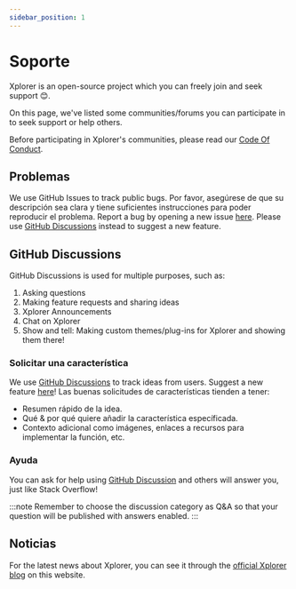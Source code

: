 ```yaml
---
sidebar_position: 1
---
```


# Soporte

Xplorer is an open-source project which you can freely join and seek support 😊.

On this page, we've listed some communities/forums you can participate in to seek support or help others.

Before participating in Xplorer's communities, please read our [Code Of Conduct](/docs/community/CODE_OF_CONDUCT/).

## Problemas

We use GitHub Issues to track public bugs. Por favor, asegúrese de que su descripción sea clara y tiene suficientes instrucciones para poder reproducir el problema. Report a bug by opening a new issue [here](https://github.com/kimlimjustin/xplorer/issues/new). Please use [GitHub Discussions](https://github.com/kimlimjustin/xplorer/discussions) instead to suggest a new feature.

## GitHub Discussions

GitHub Discussions is used for multiple purposes, such as:

1. Asking questions
2. Making feature requests and sharing ideas
3. Xplorer Announcements
4. Chat on Xplorer
5. Show and tell: Making custom themes/plug-ins for Xplorer and showing them there!

### Solicitar una característica

We use [GitHub Discussions](https://github.com/kimlimjustin/xplorer/discussion) to track ideas from users. Suggest a new feature [here](https://github.com/kimlimjustin/xplorer/discussions/new)! Las buenas solicitudes de características tienden a tener:

-   Resumen rápido de la idea.
-   Qué & por qué quiere añadir la característica específicada.
-   Contexto adicional como imágenes, enlaces a recursos para implementar la función, etc.

### Ayuda

You can ask for help using [GitHub Discussion](https://github.com/kimlimjustin/xplorer/discussions) and others will answer you, just like Stack Overflow!

:::note Remember to choose the discussion category as Q&A so that your question will be published with answers enabled. :::

## Noticias

For the latest news about Xplorer, you can see it through the [official Xplorer blog](/blog) on this website.

